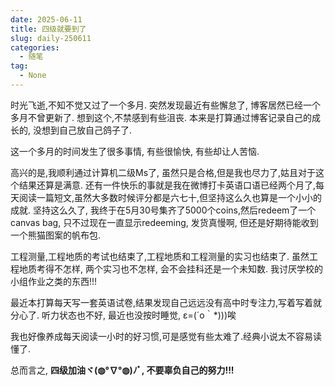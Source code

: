 ```yaml
---
date: 2025-06-11
title: 四级就要到了
slug: daily-250611
categories:
  - 随笔
tag:
  - None
---
```


时光飞逝,不知不觉又过了一个多月. 突然发现最近有些懈怠了, 博客居然已经一个多月不曾更新了. 想到这个,不禁感到有些沮丧. 本来是打算通过博客记录自己的成长的, 没想到自己放自己鸽子了.

<!-- more -->

这一个多月的时间发生了很多事情, 有些很愉快, 有些却让人苦恼.

高兴的是,我顺利通过计算机二级Ms了, 虽然只是合格,但是我也尽力了,姑且对于这个结果还算是满意. 还有一件快乐的事就是我在微博打卡英语口语已经两个月了,每天阅读一篇短文,虽然大多数时候评分都是六七十,但坚持这么久也算是一个小小的成就. 坚持这么久了, 我终于在5月30号集齐了5000个coins,然后redeem了一个canvas bag, 只不过现在一直显示redeeming, 发货真慢啊, 但还是好期待能收到一个熊猫图案的帆布包.

工程测量,工程地质的考试也结束了,工程地质和工程测量的实习也结束了. 虽然工程地质考得不怎样, 两个实习也不怎样, 会不会挂科还是一个未知数. 我讨厌学校的小组作业之类的东西!!!

最近本打算每天写一套英语试卷,结果发现自己远远没有高中时专注力,写着写着就分心了. 听力状态也不好, 最近也没按时睡觉, ε=(´ο｀*)))唉

我也好像养成每天阅读一小时的好习惯,可是感觉有些太难了.经典小说太不容易读懂了.

总而言之, **四级加油ヾ(◍°∇°◍)ﾉﾞ, 不要辜负自己的努力!!!**